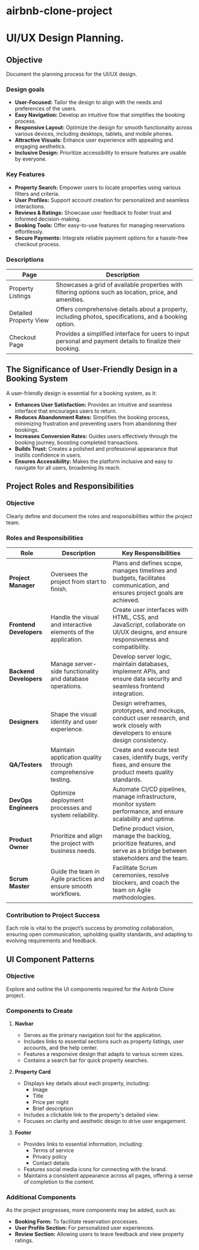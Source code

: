 # airbnb-clone-project
# UI/UX Design Planning.
## Objective
Document the planning process for the UI/UX design.
### Design goals
- **User-Focused:** Tailor the design to align with the needs and preferences of the users.  
- **Easy Navigation:** Develop an intuitive flow that simplifies the booking process.  
- **Responsive Layout:** Optimize the design for smooth functionality across various devices, including desktops, tablets, and mobile phones.  
- **Attractive Visuals:** Enhance user experience with appealing and engaging aesthetics.  
- **Inclusive Design:** Prioritize accessibility to ensure features are usable by everyone.
  
### Key Features  

- **Property Search:** Empower users to locate properties using various filters and criteria.  
- **User Profiles:** Support account creation for personalized and seamless interactions.  
- **Reviews & Ratings:** Showcase user feedback to foster trust and informed decision-making.  
- **Booking Tools:** Offer easy-to-use features for managing reservations effortlessly.  
- **Secure Payments:** Integrate reliable payment options for a hassle-free checkout process.

### Descriptions

| Page                  | Description                                                                                     |
|-----------------------|-------------------------------------------------------------------------------------------------|
| Property Listings     | Showcases a grid of available properties with filtering options such as location, price, and amenities. |
| Detailed Property View | Offers comprehensive details about a property, including photos, specifications, and a booking option. |
| Checkout Page         | Provides a simplified interface for users to input personal and payment details to finalize their booking. |

## The Significance of User-Friendly Design in a Booking System  

A user-friendly design is essential for a booking system, as it:  

- **Enhances User Satisfaction:** Provides an intuitive and seamless interface that encourages users to return.  
- **Reduces Abandonment Rates:** Simplifies the booking process, minimizing frustration and preventing users from abandoning their bookings.  
- **Increases Conversion Rates:** Guides users effectively through the booking journey, boosting completed transactions.  
- **Builds Trust:** Creates a polished and professional appearance that instills confidence in users.  
- **Ensures Accessibility:** Makes the platform inclusive and easy to navigate for all users, broadening its reach.

## Project Roles and Responsibilities  

### Objective  
Clearly define and document the roles and responsibilities within the project team.  

### Roles and Responsibilities  

| Role               | Description                                           | Key Responsibilities                                                                                   |
|--------------------|-------------------------------------------------------|-------------------------------------------------------------------------------------------------------|
| **Project Manager** | Oversees the project from start to finish.            | Plans and defines scope, manages timelines and budgets, facilitates communication, and ensures project goals are achieved. |
| **Frontend Developers** | Handle the visual and interactive elements of the application. | Create user interfaces with HTML, CSS, and JavaScript, collaborate on UI/UX designs, and ensure responsiveness and compatibility. |
| **Backend Developers** | Manage server-side functionality and database operations. | Develop server logic, maintain databases, implement APIs, and ensure data security and seamless frontend integration. |
| **Designers**        | Shape the visual identity and user experience.        | Design wireframes, prototypes, and mockups, conduct user research, and work closely with developers to ensure design consistency. |
| **QA/Testers**       | Maintain application quality through comprehensive testing. | Create and execute test cases, identify bugs, verify fixes, and ensure the product meets quality standards. |
| **DevOps Engineers**  | Optimize deployment processes and system reliability. | Automate CI/CD pipelines, manage infrastructure, monitor system performance, and ensure scalability and uptime. |
| **Product Owner**     | Prioritize and align the project with business needs. | Define product vision, manage the backlog, prioritize features, and serve as a bridge between stakeholders and the team. |
| **Scrum Master**      | Guide the team in Agile practices and ensure smooth workflows. | Facilitate Scrum ceremonies, resolve blockers, and coach the team on Agile methodologies. |

### Contribution to Project Success  
Each role is vital to the project’s success by promoting collaboration, ensuring open communication, upholding quality standards, and adapting to evolving requirements and feedback.  

## UI Component Patterns  

### Objective  
Explore and outline the UI components required for the Airbnb Clone project.  

### Components to Create  

1. **Navbar**  
   - Serves as the primary navigation tool for the application.  
   - Includes links to essential sections such as property listings, user accounts, and the help center.  
   - Features a responsive design that adapts to various screen sizes.  
   - Contains a search bar for quick property searches.  

2. **Property Card**  
   - Displays key details about each property, including:  
     - Image  
     - Title  
     - Price per night  
     - Brief description  
   - Includes a clickable link to the property's detailed view.  
   - Focuses on clarity and aesthetic design to drive user engagement.  

3. **Footer**  
   - Provides links to essential information, including:  
     - Terms of service  
     - Privacy policy  
     - Contact details  
   - Features social media icons for connecting with the brand.  
   - Maintains a consistent appearance across all pages, offering a sense of completion to the content.  

### Additional Components  
As the project progresses, more components may be added, such as:  
- **Booking Form:** To facilitate reservation processes.  
- **User Profile Section:** For personalized user experiences.  
- **Review Section:** Allowing users to leave feedback and view property ratings.  














